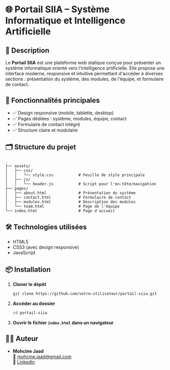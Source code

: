 # 🌐 Portail SIIA – Système Informatique et Intelligence Artificielle

## 📖 Description
Le **Portail SIIA** est une plateforme web statique conçue pour présenter un système informatique orienté vers l’intelligence artificielle. Elle propose une interface moderne, responsive et intuitive permettant d'accéder à diverses sections : présentation du système, des modules, de l'équipe, et formulaire de contact.

## 🚀 Fonctionnalités principales
- ✅ Design responsive (mobile, tablette, desktop)
- ✅ Pages dédiées : système, modules, équipe, contact
- ✅ Formulaire de contact intégré
- ✅ Structure claire et modulaire

## 🗂️ Structure du projet
```
.
├── assets/
│   ├── css/
│   │   └── style.css           # Feuille de style principale
│   ├── js/
│   │   └── header.js           # Script pour l'en-tête/navigation
├── pages/
│   ├── about.html              # Présentation du système
│   ├── contact.html            # Formulaire de contact
│   ├── modules.html            # Description des modules
│   └── team.html               # Page de l'équipe
└── index.html                  # Page d'accueil
```

## 🛠️ Technologies utilisées
- HTML5
- CSS3 (avec design responsive)
- JavaScript

## 📦 Installation
1. **Cloner le dépôt**
   ```bash
   git clone https://github.com/votre-utilisateur/portail-siia.git
   ```

2. **Accéder au dossier**
   ```bash
   cd portail-siia
   ```

3. **Ouvrir le fichier `index.html` dans un navigateur**

## 👨‍💻 Auteur
- **Mohcine Jaad**  
  📧 mohcine.jaad@gmail.com  
  🔗 [LinkedIn](https://www.linkedin.com/in/mohcine-jaad/)
